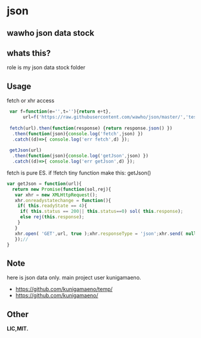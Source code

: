 # json
wawho json data stock
--------
## whats this?
role is my json data stock folder

## Usage
fetch or xhr access
```js
 var f=function(e='',t=''){return e+t},
      url=f('https://raw.githubusercontent.com/wawho/json/master/','test.json')
 
 fetch(url).then(function(response) {return response.json() })
  .then(function(json){console.log('fetch',json) })
  .catch((d)=>{ console.log('err fetch',d) });
 
 getJson(url)
  .then(function(json){console.log('getJson',json) })
  .catch((d)=>{ console.log('err getJson',d) });
```
fetch is pure ES.
if !fetch
tiny function make this: getJson()
```js
var getJson = function(url){
  return new Promise(function(sol,rej){ 
   var xhr = new XMLHttpRequest();
   xhr.onreadystatechange = function(){ 
    if( this.readyState == 4){ 
     if( this.status == 200|| this.status==0) sol( this.response);
     else rej(this.response);
    }
   }
   xhr.open( 'GET',url, true );xhr.responseType = 'json';xhr.send( null );
   });//
}
```

## Note
here is json data only.
main project user kunigamaeno.
 - https://github.com/kunigamaeno/temp/
 - https://github.com/kunigamaeno/

## Other
__LIC,MIT.__
